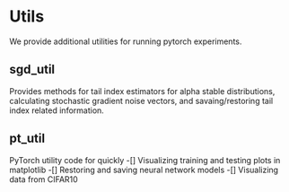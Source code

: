 # Utils
We provide additional utilities for running pytorch experiments.

## sgd_util
Provides methods for tail index estimators for alpha stable distributions, calculating stochastic
gradient noise vectors, and savaing/restoring tail index related information. 

## pt_util
PyTorch utility code for quickly 
-[] Visualizing training and testing plots in matplotlib
-[] Restoring and saving neural network models
-[] Visualizing data from CIFAR10
